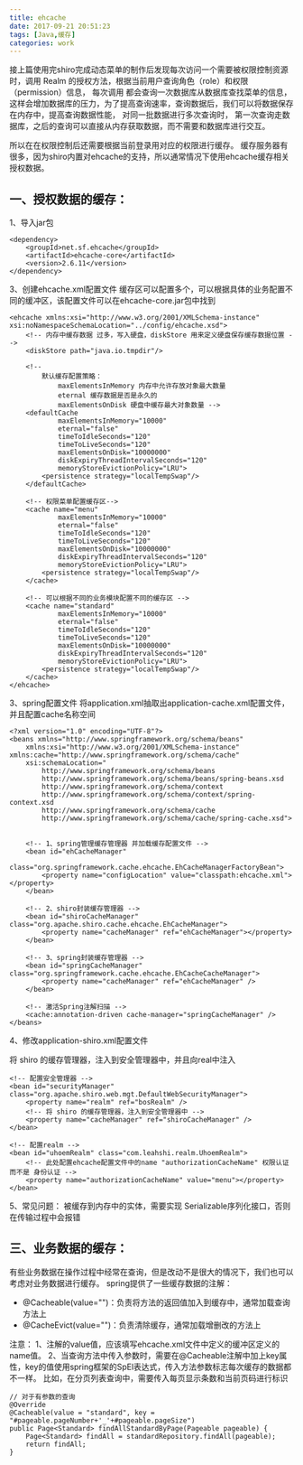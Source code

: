 ```yaml
---
title: ehcache
date: 2017-09-21 20:51:23
tags: [Java,缓存]
categories: work
---
```


接上篇使用完shiro完成动态菜单的制作后发现每次访问一个需要被权限控制资源时，调用 Realm 的授权方法，根据当前用户查询角色（role）和权限（permission）信息，
每次调用 都会查询一次数据库从数据库查找菜单的信息，这样会增加数据库的压力，为了提高查询速率，查询数据后，我们可以将数据保存在内存中，提高查询数据性能，
对同一批数据进行多次查询时， 第一次查询走数据库，之后的查询可以直接从内存获取数据，而不需要和数据库进行交互。

所以在在权限控制后还需要根据当前登录用对应的权限进行缓存。 缓存服务器有很多，因为shiro内置对ehcache的支持，所以通常情况下使用ehcache缓存相关授权数据。

<!-- more--> 

## 一、授权数据的缓存：
1、导入jar包
```
<dependency>
	<groupId>net.sf.ehcache</groupId>
	<artifactId>ehcache-core</artifactId>
	<version>2.6.11</version>
</dependency>
```
 

3、创建ehcache.xml配置文件
缓存区可以配置多个，可以根据具体的业务配置不同的缓冲区，该配置文件可以在ehcache-core.jar包中找到
```
<ehcache xmlns:xsi="http://www.w3.org/2001/XMLSchema-instance" xsi:noNamespaceSchemaLocation="../config/ehcache.xsd">
    <!-- 内存中缓存数据 过多，写入硬盘，diskStore 用来定义硬盘保存缓存数据位置 -->
	<diskStore path="java.io.tmpdir"/>
    
	<!-- 
		默认缓存配置策略：
			maxElementsInMemory 内存中允许存放对象最大数量
			eternal 缓存数据是否是永久的
			maxElementsOnDisk 硬盘中缓存最大对象数量 -->
    <defaultCache
            maxElementsInMemory="10000"
            eternal="false"
            timeToIdleSeconds="120"
            timeToLiveSeconds="120"
            maxElementsOnDisk="10000000"
            diskExpiryThreadIntervalSeconds="120"
            memoryStoreEvictionPolicy="LRU">
        <persistence strategy="localTempSwap"/>
    </defaultCache>
    
	<!-- 权限菜单配置缓存区-->
    <cache name="menu" 
            maxElementsInMemory="10000"
            eternal="false"
            timeToIdleSeconds="120"
            timeToLiveSeconds="120"
            maxElementsOnDisk="10000000"
            diskExpiryThreadIntervalSeconds="120"
            memoryStoreEvictionPolicy="LRU">
        <persistence strategy="localTempSwap"/>
    </cache>
    
	<!-- 可以根据不同的业务模块配置不同的缓存区 -->
    <cache name="standard" 
            maxElementsInMemory="10000"
            eternal="false"
            timeToIdleSeconds="120"
            timeToLiveSeconds="120"
            maxElementsOnDisk="10000000"
            diskExpiryThreadIntervalSeconds="120"
            memoryStoreEvictionPolicy="LRU">
        <persistence strategy="localTempSwap"/>
    </cache>
</ehcache>

```
 
3、spring配置文件
将application.xml抽取出application-cache.xml配置文件，并且配置cache名称空间

```
<?xml version="1.0" encoding="UTF-8"?>
<beans xmlns="http://www.springframework.org/schema/beans"
	xmlns:xsi="http://www.w3.org/2001/XMLSchema-instance" xmlns:cache="http://www.springframework.org/schema/cache"
	xsi:schemaLocation="
		http://www.springframework.org/schema/beans 
		http://www.springframework.org/schema/beans/spring-beans.xsd
		http://www.springframework.org/schema/context 
		http://www.springframework.org/schema/context/spring-context.xsd
		http://www.springframework.org/schema/cache
		http://www.springframework.org/schema/cache/spring-cache.xsd">


	<!-- 1、spring管理缓存管理器 并加载缓存配置文件 -->
	<bean id="ehCacheManager"
		class="org.springframework.cache.ehcache.EhCacheManagerFactoryBean">
		<property name="configLocation" value="classpath:ehcache.xml"></property>
	</bean>

	<!-- 2、shiro封装缓存管理器 -->
	<bean id="shiroCacheManager" class="org.apache.shiro.cache.ehcache.EhCacheManager">
		<property name="cacheManager" ref="ehCacheManager"></property>
	</bean>

	<!-- 3、spring封装缓存管理器 -->
	<bean id="springCacheManager" class="org.springframework.cache.ehcache.EhCacheCacheManager">
		<property name="cacheManager" ref="ehCacheManager" />
	</bean>

	<!-- 激活Spring注解扫描 -->
	<cache:annotation-driven cache-manager="springCacheManager" />
</beans>
```
 
4、修改application-shiro.xml配置文件

将 shiro 的缓存管理器，注入到安全管理器中，并且向real中注入
```
<!-- 配置安全管理器 -->
<bean id="securityManager" class="org.apache.shiro.web.mgt.DefaultWebSecurityManager">
	<property name="realm" ref="bosRealm" />
	<!-- 将 shiro 的缓存管理器，注入到安全管理器中 -->
	<property name="cacheManager" ref="shiroCacheManager" />
</bean>

<!-- 配置realm -->
<bean id="uhoemRealm" class="com.leahshi.realm.UhoemRealm">
	<!-- 此处配置ehcache配置文件中的name "authorizationCacheName" 权限认证 而不是 身份认证 -->
	<property name="authorizationCacheName" value="menu"></property>
</bean>
```
 
5、常见问题：
被缓存到内存中的实体，需要实现 Serializable序列化接口，否则在传输过程中会报错

## 三、业务数据的缓存：
有些业务数据在操作过程中经常在查询，但是改动不是很大的情况下，我们也可以考虑对业务数据进行缓存。
spring提供了一些缓存数据的注解：
- @Cacheable(value="")：负责将方法的返回值加入到缓存中，通常加载查询方法上
- @CacheEvict(value="")：负责清除缓存，通常加载增删改的方法上

注意：
1、注解的value值，应该填写ehcache.xml文件中定义的缓冲区定义的name值。
2、当查询方法中传入参数时，需要在@Cacheable注解中加上key属性，key的值使用spring框架的SpEl表达式，传入方法参数标志每次缓存的数据都不一样。
比如，在分页列表查询中，需要传入每页显示条数和当前页码进行标识

```
// 对于有参数的查询
@Override
@Cacheable(value = "standard", key = "#pageable.pageNumber+'_'+#pageable.pageSize")
public Page<Standard> findAllStandardByPage(Pageable pageable) {
	Page<Standard> findAll = standardRepository.findAll(pageable);
	return findAll;
}
```


 
 
 
 
 
 
 
 













